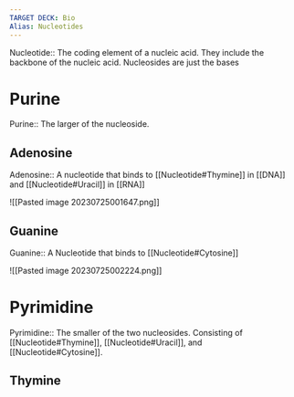 ```yaml
---
TARGET DECK: Bio
Alias: Nucleotides
---
```

Nucleotide:: The coding element of a nucleic acid. They include the backbone of the nucleic acid. Nucleosides are just the bases
<!--ID: 1692599410555-->

# Purine
Purine:: The larger of the nucleoside.
<!--ID: 1692599410609-->

## Adenosine
Adenosine:: A nucleotide that binds to [[Nucleotide#Thymine]] in [[DNA]] and [[Nucleotide#Uracil]] in [[RNA]]
<!--ID: 1692599410619-->

![[Pasted image 20230725001647.png]]
## Guanine
Guanine:: A Nucleotide that binds to [[Nucleotide#Cytosine]]
<!--ID: 1692599410624-->

![[Pasted image 20230725002224.png]]
# Pyrimidine
Pyrimidine:: The smaller of the two nucleosides. Consisting of [[Nucleotide#Thymine]], [[Nucleotide#Uracil]], and [[Nucleotide#Cytosine]].
<!--ID: 1692599410635-->


## Thymine
